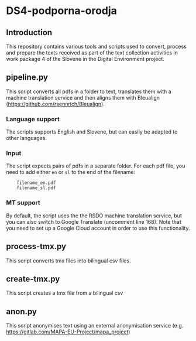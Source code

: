 # DS4-podporna-orodja

## Introduction
This repository contains various tools and scripts used to convert, process and prepare the texts received as part of the text collection activities in work package 4 of the Slovene in the Digital Environment project.

## pipeline.py

This script converts all pdfs in a folder to text, translates them with a machine translation service and then aligns them with Bleualign (https://github.com/rsennrich/Bleualign).

### Language support
The scripts supports English and Slovene, but can easily be adapted to other languages.

### Input
The script expects pairs of pdfs in a separate folder. For each pdf file, you need to add either `en` or `sl` to the end of the filename:
```
    filename_en.pdf
    filename_sl.pdf
```

### MT support
By default, the script uses the the RSDO machine translation service, but you can also switch to Google Translate (uncomment line 168). Note that you need to set up a Google Cloud account in order to use this functionality.

## process-tmx.py

This script converts tmx files into bilingual csv files.

## create-tmx.py

This script creates a tmx file from a bilingual csv

## anon.py

This script anonymises text using an external anonymisation service (e.g. https://gitlab.com/MAPA-EU-Project/mapa_project)